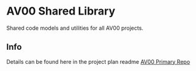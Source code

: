﻿# AV00 Shared Library
Shared code models and utilities for all AV00 projects.

## Info
Details can be found here in the project plan readme
[AV00 Primary Repo](https://github.com/kelceydamage/AV00)